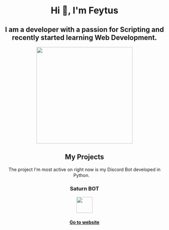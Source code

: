 # <div align="center">Hi 👋, I'm Feytus</div>

## <div align="center">I am a developer with a passion for Scripting and recently started learning Web Development.</div>

<div align="center"><img src="https://avatars.githubusercontent.com/u/35037869?v=4" width="300"/>


## My Projects
The project I'm most active on right now is my Discord Bot developed in Python.
<img src="https://cdn.icon-icons.com/icons2/112/PNG/512/python_18894.png" width="15"/>

### Saturn BOT

<img src="https://cdn.icon-icons.com/icons2/2613/PNG/512/astronomy_neptune_galaxy_planet_space_system_universe_icon_156870.png" width="50"/>

#### <a href="https://feytus.github.io/Neptun">Go to website</a>

<link rel="icon" href="https://cdn.icon-icons.com/icons2/2613/PNG/512/astronomy_neptune_galaxy_planet_space_system_universe_icon_156870.png">
